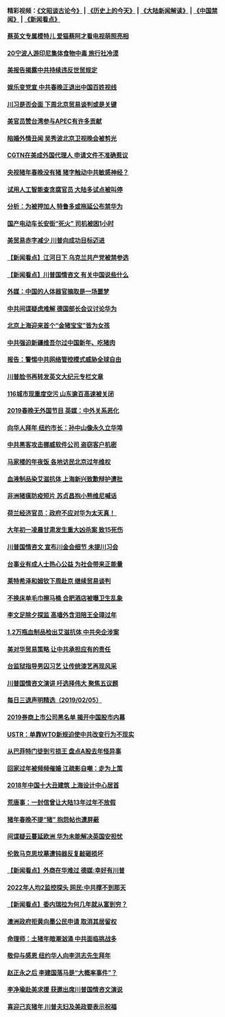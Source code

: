 #### 精彩视频：[《文昭谈古论今》](http://45.32.25.56/wenzhao) | [《历史上的今天》](http://45.32.25.56/today-in-history) | [《大陆新闻解读》](http://45.32.25.56/ntdtv-comedy) | [《中国禁闻》](http://45.32.25.56/ntdtv-news) | [《新闻看点》](http://45.32.25.56/news-insight) 

 #### [蔡英文专属模特儿 爱猫蔡阿才看电视萌照亮相](../pages/nsc413/n11029679.md?t=02070631) 

#### [20宁波人游印尼集体食物中毒 旅行社冷漠](../pages/nsc413/n11029511.md?t=02070631) 

#### [美报告揭露中共持续违反世贸规定](../pages/nsc413/n11029251.md?t=02070631) 

#### [娱乐变党宣 中共春晚正退出中国百姓视线](../pages/nsc413/n11029405.md?t=02070631) 

#### [川习是否会面 下周北京贸易谈判或是关键](../pages/nsc413/n11029173.md?t=02070631) 


#### [美官员赞台湾参与APEC有许多贡献](../pages/nsc413/n11029538.md?t=02070631) 

#### [陷婚外情丑闻 吴秀波北京卫视晚会被剪光](../pages/nsc413/n11029446.md?t=02070631) 

#### [CGTN在美成外国代理人 申请文件不准确惹议](../pages/nsc413/n11028976.md?t=02070631) 

#### [央视猪年春晚没有猪 猪字触动中共敏感神经？](../pages/nsc413/n11028743.md?t=02070631) 

#### [试用人工智能查贪腐官员 大陆多试点被叫停](../pages/nsc413/n11029089.md?t=02070631) 

#### [分析：为被押加人 特鲁多或拖延公布禁华为](../pages/nsc413/n11029051.md?t=02070631) 

#### [国产电动车长安街“死火” 司机被困1小时](../pages/nsc413/n11029050.md?t=02070631) 

#### [美贸易赤字减少 川普向成功目标迈进](../pages/nsc413/n11028907.md?t=02070631) 

#### [【新闻看点】江河日下 乌克兰共产党被禁参选](../pages/nsc413/n11028799.md?t=02070631) 

#### [【新闻看点】川普国情咨文 有关中国说些什么](../pages/nsc413/n11028748.md?t=02070631) 

#### [外媒：中国的人体器官摘取是一场噩梦](../pages/nsc413/n11028665.md?t=02070631) 

#### [中共间谍疑虑难解 德国部长会议讨论华为](../pages/nsc413/n11028800.md?t=02070631) 

#### [北京上海迎来首个“金猪宝宝”皆为女孩](../pages/nsc413/n11028858.md?t=02070631) 

#### [中共强迫新疆维吾尔过中国新年、吃猪肉](../pages/nsc413/n11028735.md?t=02070631) 

#### [报告：警惕中共网络管控模式威胁全球自由](../pages/nsc413/n11028795.md?t=02070631) 

#### [川普脸书再转发英文大纪元专栏文章](../pages/nsc413/n11028719.md?t=02070631) 

#### [116城市现重度空污 山东逾百高速被关闭](../pages/nsc413/n11027948.md?t=02070631) 

#### [2019春晚无外国节目 英媒：中外关系恶化](../pages/nsc413/n11028570.md?t=02070631) 

#### [向华人拜年 纽约市长：孙中山像永久立华埠](../pages/nsc413/n11027112.md?t=02070631) 


#### [中共黑客攻击挪威软件公司 盗窃客户机密](../pages/nsc413/n11028364.md?t=02070631) 

#### [马家楼的年夜饭 各地访民北京过年维权](../pages/nsc413/n11027343.md?t=02070631) 

#### [血液制品染艾滋抗体 上海新兴致歉辩护遭批](../pages/nsc413/n11026708.md?t=02070631) 

#### [非洲猪瘟防疫短片 苏贞昌抱小熊维尼喊话](../pages/nsc413/n11027929.md?t=02070631) 

#### [荷兰经济官员：政府不应对华为太天真！ ](../pages/nsc413/n11027996.md?t=02070631) 

#### [大年初一凌晨甘肃发生重大凶杀案 致15死伤](../pages/nsc413/n11027630.md?t=02070631) 

#### [川普国情咨文 宣布川金会细节 未提川习会](../pages/nsc413/n11027745.md?t=02070631) 

#### [台事业有成人士热心公益 为社会带来正能量](../pages/nsc413/n11027494.md?t=02070631) 

#### [莱特希泽和姆钦下周赴京 继续贸易谈判](../pages/nsc413/n11026983.md?t=02070631) 

#### [不换床单毛巾擦马桶 合肥酒店被曝卫生乱象](../pages/nsc413/n11027211.md?t=02070631) 

#### [李文足除夕探监 高墙外含泪陪王全璋过年](../pages/nsc413/n11023920.md?t=02070631) 

#### [1.2万瓶血制品检出艾滋抗体 中共央企涉案](../pages/nsc413/n11026322.md?t=02070631) 

#### [美对华贸易策略 让中共承担应有的责任](../pages/nsc413/n11026533.md?t=02070631) 

#### [台监狱指导男囚习艺 让传统漆艺再现风采](../pages/nsc413/n11027050.md?t=02070631) 

#### [川普国情咨文演讲 吁选择伟大 聚焦五议题](../pages/nsc413/n11026232.md?t=02070631) 

#### [每日三退声明精选（2019/02/05）](../pages/nsc413/n11027061.md?t=02070631) 

#### [2019券商上市公司黑名单 揭开中国股市内幕](../pages/nsc413/n11026804.md?t=02070631) 

#### [USTR：单靠WTO新规迫使中共改变行为不现实](../pages/nsc413/n11026504.md?t=02070631) 

#### [从巴菲特门徒到亏损王 盘点A股去年怪异事](../pages/nsc413/n11025939.md?t=02070631) 

#### [回家过年被频频催婚 江疏影自嘲：走为上策](../pages/nsc413/n11026472.md?t=02070631) 

#### [2018年中国十大丑建筑 上海设计中心居首](../pages/nsc413/n11026335.md?t=02070631) 

#### [荒唐事：一封信曾让大陆13年过年不放假](../pages/nsc413/n11026524.md?t=02070631) 

#### [猪年春晚不提“猪” 抱怨帖也遭屏蔽](../pages/nsc413/n11026489.md?t=02070631) 

#### [间谍疑云蔓延欧洲 华为未能解决英国安担忧](../pages/nsc413/n11026440.md?t=02070631) 

#### [伦敦马克思坟墓遭钝器反复敲砸损坏](../pages/nsc413/n11026332.md?t=02070631) 

#### [【新闻看点】外商在华难过 德媒:幸好有川普](../pages/nsc413/n11026253.md?t=02070631) 

#### [2022年人均2监控探头 网民:中共撑不到那天](../pages/nsc413/n11026100.md?t=02070631) 

#### [【新闻看点】委内瑞拉为何几年就从富到穷？](../pages/nsc413/n11026084.md?t=02070631) 

#### [澳洲政府拒黄向墨公民申请 取消其居留权](../pages/nsc413/n11026280.md?t=02070631) 

#### [命理师：土猪年暗潮汹涌 中共面临挑战多](../pages/nsc413/n11026213.md?t=02070631) 

#### [敬仰与感恩 纽约华人向李洪志先生拜年](../pages/nsc413/n11022605.md?t=02070631) 

#### [赵正永之后 李建国落马是“大概率事件”？](../pages/nsc413/n11026072.md?t=02070631) 

#### [李净瑜赴美求援 获邀出席川普国情咨文演说](../pages/nsc413/n11026174.md?t=02070631) 

#### [喜迎己亥猪年 川普夫妇及美政要表示祝福](../pages/nsc413/n11026157.md?t=02070631) 


